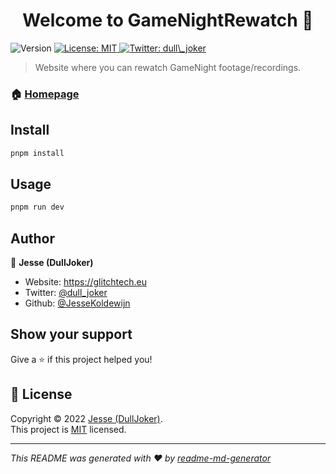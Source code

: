 <h1 align="center">Welcome to GameNightRewatch 👋</h1>
<p>
  <img alt="Version" src="https://img.shields.io/badge/version-0.0.1-blue.svg?cacheSeconds=2592000" />
  <a href="https://github.com/DullJoker/GameNightRewatch/blob/main/LICENCE" target="_blank">
    <img alt="License: MIT" src="https://img.shields.io/badge/License-MIT-yellow.svg" />
  </a>
  <a href="https://twitter.com/dull\_joker" target="_blank">
    <img alt="Twitter: dull\_joker" src="https://img.shields.io/twitter/follow/dull\_joker.svg?style=social" />
  </a>
</p>

> Website where you can rewatch GameNight footage/recordings.

### 🏠 [Homepage](https://rewatch.glitchtech.eu)

## Install

```sh
pnpm install
```

## Usage

```sh
pnpm run dev
```

## Author

👤 **Jesse (DullJoker)**

* Website: https://glitchtech.eu
* Twitter: [@dull\_joker](https://twitter.com/dull\_joker)
* Github: [@JesseKoldewijn](https://github.com/JesseKoldewijn)

## Show your support

Give a ⭐️ if this project helped you!

## 📝 License

Copyright © 2022 [Jesse (DullJoker)](https://github.com/JesseKoldewijn).<br />
This project is [MIT](https://github.com/DullJoker/GameNightRewatch/blob/main/LICENCE) licensed.

***
_This README was generated with ❤️ by [readme-md-generator](https://github.com/kefranabg/readme-md-generator)_